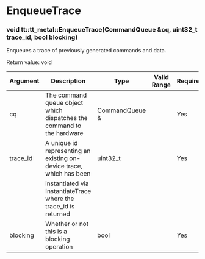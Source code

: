 # EnqueueTrace

### void tt::tt_metal::EnqueueTrace(CommandQueue &cq, uint32_t trace_id, bool blocking)

Enqueues a trace of previously generated commands and data.

Return value: void

| Argument      | Description                                                           | Type           | Valid Range      | Required       |
|---------------|-----------------------------------------------------------------------|----------------|------------------|----------------|
| cq            | The command queue object which dispatches the command to the hardware | CommandQueue & |                  | Yes            |
| trace_id      | A unique id representing an existing on-device trace, which has been  | uint32_t       |                  | Yes            |
|               | instantiated via InstantiateTrace where the trace_id is returned      |                |                  |                |
| blocking      | Whether or not this is a blocking operation                           | bool           |                  | Yes            |
